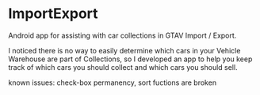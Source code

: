 # ImportExport

Android app for assisting with car collections in GTAV Import / Export. 

I noticed there is no way to easily determine which cars in your Vehicle Warehouse are part of Collections,
so I developed an app to help you keep track of which cars you should collect and which cars you should sell.





known issues: check-box permanency, sort fuctions are broken
